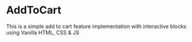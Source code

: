 # AddToCart
This is a simple add to cart feature implementation with interactive blocks using Vanilla HTML, CSS &amp; JS
